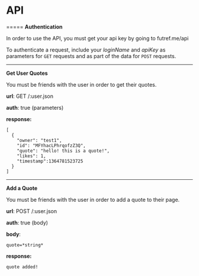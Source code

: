 # API
=====
**Authentication**

In order to use the API, you must get your api key by going to futref.me/api

To authenticate a request, include your *loginName* and *apiKey* as parameters for `GET` requests and as part of the data for `POST` requests.
- - -
**Get User Quotes**

You must be friends with the user in order to get their quotes.

**url**: GET /:user.json

**auth**: true (parameters)

**response:**

	[
	  {
	    "owner": "test1",
	  	"id": "MFYhacLPhrqofzZ3Q",
		"quote": "hello! this is a quote!",
		"likes": 1,
		"timestamp":1364781523725
	  }
	]
- - -
**Add a Quote**

You must be friends with the user in order to add a quote to their page.

**url**: POST /:user.json

**auth**: true (body)

**body**: 

	quote=*string*

**response:**
	
	quote added!